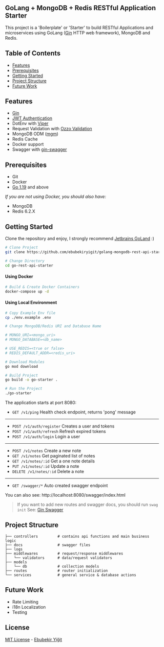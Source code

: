 GoLang + MongoDB + Redis RESTful Application Starter
----------------------------------------------------
This project is a 'Boilerplate' or 'Starter' to build RESTful
Applications and microservices using
GoLang ([Gin](https://github.com/gin-gonic/gin) HTTP web framework), MongoDB and Redis.


Table of Contents
-----------------

- [Features](#features)
- [Prerequisites](#prerequisites)
- [Getting Started](#getting-started)
- [Project Structure](#project-structure)
- [Future Work](#future-work)

Features
--------

- [Gin](https://github.com/gin-gonic/gin)
- [JWT Authentication](https://github.com/golang-jwt/jwt)
- DotEnv with [Viper](https://github.com/spf13/viper)
- Request Validation with [Ozzo Validation](https://github.com/go-ozzo/ozzo-validation)
- MongoDB ODM ([mgm](https://github.com/Kamva/mgm))
- Redis Cache
- Docker support
- Swagger with [gin-swagger](https://github.com/swaggo/gin-swagger)

Prerequisites
-------------

- Git
- Docker
- [Go 1.19](https://go.dev/doc/install) and above

_If you are not using Docker, you should also have:_

- MongoDB
- Redis 6.2.X

Getting Started
---------------
Clone the repository and enjoy, I strongly recommend [Jetbrains GoLand](https://www.jetbrains.com/go/) :)

```bash
# Clone Project
git clone https://github.com/ebubekiryigit/golang-mongodb-rest-api-starter.git go-rest-api-starter

# Change Directory
cd go-rest-api-starter
```

#### Using Docker

```bash
# Build & Create Docker Containers
docker-compose up -d
```

#### Using Local Environment

```bash
# Copy Example Env file
cp ./env.example .env

# Change MongoDB/Redis URI and Database Name

# MONGO_URI=<mongo_uri>
# MONGO_DATABASE=<db_name>

# USE_REDIS=<true or false>
# REDIS_DEFAULT_ADDR=<redis_uri>

# Download Modules
go mod download

# Build Project
go build -o go-starter .

# Run the Project
./go-starter
```

The application starts at port 8080:

- `GET /v1/ping` Health check endpoint, returns 'pong' message

---

- `POST /v1/auth/register` Creates a user and tokens
- `POST /v1/auth/refresh` Refresh expired tokens
- `POST /v1/auth/login` Login a user

---

- `POST /v1/notes` Create a new note
- `GET /v1/notes` Get paginated list of notes
- `GET /v1/notes/:id` Get a one note details
- `PUT /v1/notes/:id` Update a note
- `DELETE /v1/notes/:id` Delete a note

---

- `GET /swagger/*` Auto created swagger endpoint

You can also see: http://localhost:8080/swagger/index.html

> If you want to add new routes and swagger docs, you should run ```swag init```
> See: [Gin Swagger](https://github.com/swaggo/gin-swagger)

Project Structure
-----------------

```
├── controllers         # contains api functions and main business logic
├── docs                # swagger files 
├── logs
├── middlewares         # request/response middlewares
│   └── validators      # data/request validators
├── models              
│   └── db              # collection models
├── routes              # router initialization
└── services            # general service & database actions
```

Future Work
-----------

- Rate Limiting
- i18n Localization
- Testing

License
-------

[MIT License](LICENSE) - [Ebubekir Yiğit](https://github.com/ebubekiryigit)